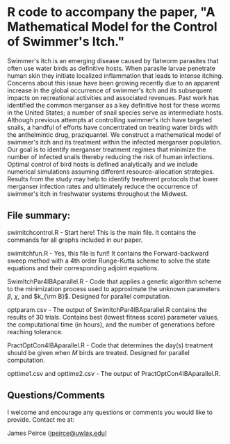 # R code to accompany the paper, "A Mathematical Model for the Control of Swimmer's Itch."

Swimmer's itch is an emerging disease caused by flatworm parasites that often use water birds as definitive hosts. When parasite larvae penetrate human skin they initiate localized inflammation that leads to intense itching.  Concerns about this issue have been growing recently due to an apparent increase in the global occurrence of swimmer's itch and its subsequent impacts on recreational activities and associated revenues.  Past work has identified the common merganser as a key definitive host for these worms in the United States; a number of snail species serve as intermediate hosts. Although previous attempts at controlling swimmer's itch have targeted snails, a handful of efforts have concentrated on treating water birds with the anthelmintic drug, praziquantel.  We construct a mathematical model of swimmer's itch and its treatment within the infected merganser population. Our goal is to identify merganser treatment regimes that minimize the number of infected snails thereby reducing the risk of human infections.  Optimal control of bird hosts is defined analytically and we include numerical simulations assuming different resource-allocation strategies. Results from the study may help to identify treatment protocols that lower merganser infection rates and ultimately reduce the occurrence of swimmer's itch in freshwater systems throughout the Midwest.


## File summary:

swimitchcontrol.R - Start here! This is the main file.  It contains the commands for all graphs included in our paper.

swimitchfun.R - Yes, this file is fun!! It contains the Forward-backward sweep method with a 4th order Runge-Kutta scheme to solve the    		state equations and their corresponding adjoint equations. 

SwimItchPar4IBAparallel.R - Code that applies a genetic algorithm scheme to the minimization process used to approximate the unknown 					parameters $\beta$, $\chi$, and $k_{\rm B}$. Designed for parallel computation.

optparam.csv - The output of SwimItchPar4IBAparallel.R contains the results of 30 trials. Contains best (lowest fitness score) parameter 			values, the computational time (in hours), and the number of generations before reaching tolerance.

PractOptCon4IBAparallel.R - Code that determines the day(s) treatment should be given when $M$ birds are treated.  Designed for parallel 			computation.

opttime1.csv and opttime2.csv - The output of PractOptCon4IBAparallel.R.

## Questions/Comments
I welcome and encourage any questions or comments you would like to provide.  Contact me at:

James Peirce (jpeirce@uwlax.edu)
